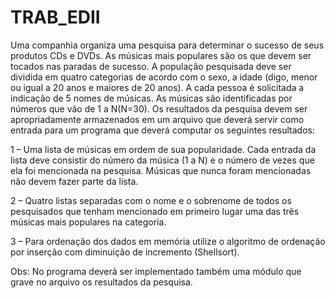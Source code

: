 # TRAB_EDII
Uma companhia organiza uma pesquisa para determinar o sucesso de seus produtos CDs e DVDs.
As músicas mais populares são os que devem ser tocados nas paradas de sucesso. A população
pesquisada deve ser dividida em quatro categorias de acordo com o sexo, a idade (digo, menor ou
igual a 20 anos e maiores de 20 anos). A cada pessoa é solicitada a indicação de 5 nomes de
músicas. As músicas são identificadas por números que vão de 1 a N(N=30). Os resultados da
pesquisa devem ser apropriadamente armazenados em um arquivo que deverá servir como entrada
para um programa que deverá computar os seguintes resultados:

1 – Uma lista de músicas em ordem de sua popularidade. Cada entrada da lista deve consistir do
número da música (1 a N) e o número de vezes que ela foi mencionada na pesquisa. Músicas que
nunca foram mencionadas não devem fazer parte da lista.

2 – Quatro listas separadas com o nome e o sobrenome de todos os pesquisados que tenham
mencionado em primeiro lugar uma das três músicas mais populares na categoria.

3 – Para ordenação dos dados em memória utilize o algoritmo de ordenação por inserção com
diminuição de incremento (Shellsort).

Obs: No programa deverá ser implementado também uma módulo que grave no arquivo os
resultados da pesquisa.